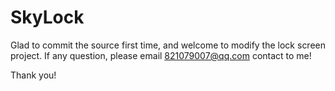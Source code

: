 SkyLock
=======
Glad to commit the source first time, and welcome to modify the lock screen project.
If any question, please email 821079007@qq.com contact to me!

Thank you!
